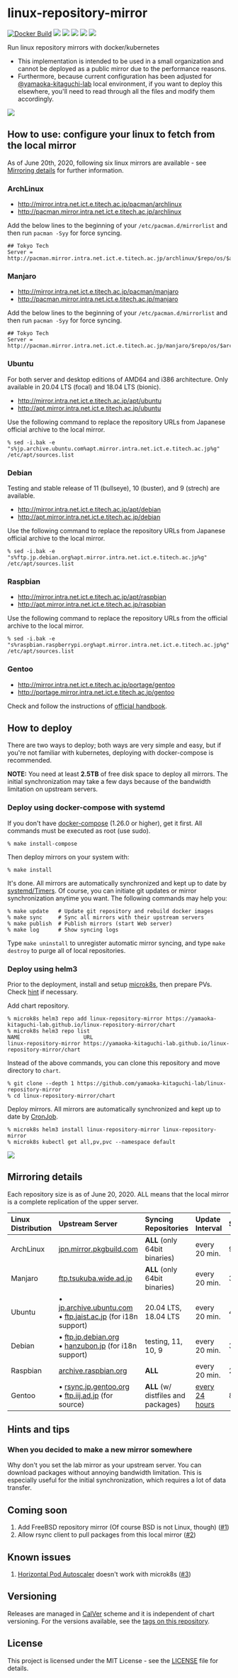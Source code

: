 # linux-repository-mirror

[![Docker Build](https://github.com/yamaoka-kitaguchi-lab/linux-repository-mirror/workflows/Docker%20Build/badge.svg)](https://github.com/yamaoka-kitaguchi-lab/linux-repository-mirror/actions) [![](https://img.shields.io/github/license/yamaoka-kitaguchi-lab/linux-repository-mirror)](LICENSE) [![](https://img.shields.io/github/issues/yamaoka-kitaguchi-lab/linux-repository-mirror)](https://github.com/yamaoka-kitaguchi-lab/linux-repository-mirror/issues) [![](https://img.shields.io/github/issues-pr/yamaoka-kitaguchi-lab/linux-repository-mirror)](https://github.com/yamaoka-kitaguchi-lab/linux-repository-mirror/pulls) [![](https://img.shields.io/github/last-commit/yamaoka-kitaguchi-lab/linux-repository-mirror)](https://github.com/yamaoka-kitaguchi-lab/linux-repository-mirror/commits) [![](https://img.shields.io/github/release/yamaoka-kitaguchi-lab/linux-repository-mirror)](https://github.com/yamaoka-kitaguchi-lab/linux-repository-mirror/release)

Run linux repository mirrors with docker/kubernetes

- This implementation is intended to be used in a small organization and cannot be deployed as a public mirror due to the performance reasons.
- Furthermore, because current configuration has been adjusted for [@yamaoka-kitaguchi-lab](https://github.com/yamaoka-kitaguchi-lab) local environment, if you want to deploy this elsewhere, you'll need to read through all the files and modify them accordingly.

[![](https://raw.githubusercontent.com/yamaoka-kitaguchi-lab/linux-repository-mirror/screenshot/safari.png)](https://raw.githubusercontent.com/yamaoka-kitaguchi-lab/linux-repository-mirror/screenshot/safari.png)

## How to use: configure your linux to fetch from the local mirror

As of June 20th, 2020, following six linux mirrors are available - see [Mirroring details](https://github.com/yamaoka-kitaguchi-lab/linux-repository-mirror#mirroring-details) for further information.

### ArchLinux

- http://mirror.intra.net.ict.e.titech.ac.jp/pacman/archlinux
- http://pacman.mirror.intra.net.ict.e.titech.ac.jp/archlinux

Add the below lines to the beginning of your `/etc/pacman.d/mirrorlist` and then run `pacman -Syy` for force syncing.

```
## Tokyo Tech
Server = http://pacman.mirror.intra.net.ict.e.titech.ac.jp/archlinux/$repo/os/$arch
```

### Manjaro

- http://mirror.intra.net.ict.e.titech.ac.jp/pacman/manjaro
- http://pacman.mirror.intra.net.ict.e.titech.ac.jp/manjaro

Add the below lines to the beginning of your `/etc/pacman.d/mirrorlist` and then run `pacman -Syy` for force syncing.

```
## Tokyo Tech
Server = http://pacman.mirror.intra.net.ict.e.titech.ac.jp/manjaro/$repo/os/$arch
```

### Ubuntu

For both server and desktop editions of AMD64 and i386 architecture. Only available in 20.04 LTS (focal) and 18.04 LTS (bionic).

- http://mirror.intra.net.ict.e.titech.ac.jp/apt/ubuntu
- http://apt.mirror.intra.net.ict.e.titech.ac.jp/ubuntu

Use the following command to replace the repository URLs from Japanese official archive to the local mirror.

```
% sed -i.bak -e "s%jp.archive.ubuntu.com%apt.mirror.intra.net.ict.e.titech.ac.jp%g" /etc/apt/sources.list
```

### Debian

Testing and stable release of 11 (bullseye), 10 (buster), and 9 (strech) are available.

- http://mirror.intra.net.ict.e.titech.ac.jp/apt/debian
- http://apt.mirror.intra.net.ict.e.titech.ac.jp/debian

Use the following command to replace the repository URLs from Japanese official archive to the local mirror.

```
% sed -i.bak -e "s%ftp.jp.debian.org%apt.mirror.intra.net.ict.e.titech.ac.jp%g" /etc/apt/sources.list
```

### Raspbian

- http://mirror.intra.net.ict.e.titech.ac.jp/apt/raspbian
- http://apt.mirror.intra.net.ict.e.titech.ac.jp/raspbian

Use the following command to replace the repository URLs from the official archive to the local mirror.

```
% sed -i.bak -e "s%raspbian.raspberrypi.org%apt.mirror.intra.net.ict.e.titech.ac.jp%g" /etc/apt/sources.list
```

### Gentoo

- http://mirror.intra.net.ict.e.titech.ac.jp/portage/gentoo
- http://portage.mirror.intra.net.ict.e.titech.ac.jp/gentoo

Check and follow the instructions of [official handbook](https://wiki.gentoo.org/wiki/Handbook:Parts/Installation/Base).

## How to deploy

There are two ways to deploy; both ways are very simple and easy, but if you're not familiar with kubernetes, deploying with docker-compose is recommended.

**NOTE:** You need at least **2.5TB** of free disk space to deploy all mirrors. The initial synchronization may take a few days because of the bandwidth limitation on upstream servers.

### Deploy using docker-compose with systemd

If you don't have [docker-compose](https://docs.docker.com/compose/install/) (1.26.0 or higher), get it first.
All commands must be executed as root (use sudo).

```
% make install-compose
```

Then deploy mirrors on your system with:

```
% make install
```

It's done. All mirrors are automatically synchronized and kept up to date by [systemd/Timers](https://wiki.archlinux.org/index.php/Systemd/Timers).
Of course, you can initiate git updates or mirror synchronization anytime you want.
The following commands may help you:

```
% make update   # Update git repository and rebuild docker images
% make sync     # Sync all mirrors with their upstream servers
% make publish  # Publish mirrors (start Web server)
% make log      # Show syncing logs
```

Type `make uninstall` to unregister automatic mirror syncing, and type `make destroy` to purge all of local repositories.

### Deploy using helm3

Prior to the deployment, install and setup [microk8s](https://microk8s.io), then prepare PVs. Check [hint](hint) if necessary.

Add chart repository.

```
% microk8s helm3 repo add linux-repository-mirror https://yamaoka-kitaguchi-lab.github.io/linux-repository-mirror/chart
% microk8s helm3 repo list
NAME                    URL
linux-repository-mirror https://yamaoka-kitaguchi-lab.github.io/linux-repository-mirror/chart
```

Instead of the above commands, you can clone this repository and move directory to `chart`.

```
% git clone --depth 1 https://github.com/yamaoka-kitaguchi-lab/linux-repository-mirror
% cd linux-repository-mirror/chart
```

Deploy mirrors. All mirrors are automatically synchronized and kept up to date by [CronJob](https://kubernetes.io/docs/concepts/workloads/controllers/cron-jobs/).

```
% microk8s helm3 install linux-repository-mirror linux-repository-mirror
% microk8s kubectl get all,pv,pvc --namespace default
```

[![](https://raw.githubusercontent.com/yamaoka-kitaguchi-lab/linux-repository-mirror/screenshot/iterm2.png)](https://raw.githubusercontent.com/yamaoka-kitaguchi-lab/linux-repository-mirror/screenshot/iterm2.png)

## Mirroring details

Each repository size is as of June 20, 2020.
ALL means that the local mirror is a complete replication of the upper server.

| Linux Distribution | Upstream Server | Syncing Repositories | Update Interval | Size |
| :--- | :--- | :--- | :--- | :--- |
| ArchLinux | [jpn.mirror.pkgbuild.com](https://jpn.mirror.pkgbuild.com/) | **ALL** (only 64bit binaries) | every 20 min. | 96GB |
| Manjaro | [ftp.tsukuba.wide.ad.jp](http://ftp.tsukuba.wide.ad.jp/Linux/manjaro/) | **ALL** (only 64bit binaries) | every 20 min. | 322GB |
| Ubuntu | • [jp.archive.ubuntu.com](http://jp.archive.ubuntu.com/)<br>• [ftp.jaist.ac.jp](http://ftp.jaist.ac.jp/pub/Linux/ubuntu/) (for i18n support) | 20.04 LTS, 18.04 LTS | every 20 min. | 419GB |
| Debian | • [ftp.jp.debian.org](http://ftp.jp.debian.org/debian/)<br>• [hanzubon.jp](https://hanzubon.jp/debian/) (for i18n support) | testing, 11, 10, 9 | every 20 min. | 365GB |
| Raspbian | [archive.raspbian.org](http://archive.raspbian.org/raspbian/) | **ALL** | every 20 min. | 228GB |
| Gentoo | • [rsync.jp.gentoo.org](rsync://rsync.jp.gentoo.org/gentoo-portage/)<br>• [ftp.iij.ad.jp](http://ftp.iij.ad.jp/pub/linux/gentoo) (for source) | **ALL** (w/ distfiles and packages) | [every 24 hours](https://www.gentoo.org/support/rsync-mirrors/) | 819GB |

## Hints and tips

### When you decided to make a new mirror somewhere

Why don't you set the lab mirror as your upstream server. You can download packages without annoying bandwidth limitation.
This is especially useful for the initial synchronization, which requires a lot of data transfer.

## Coming soon

1. Add FreeBSD repository mirror (Of course BSD is not Linux, though) ([#1](https://github.com/yamaoka-kitaguchi-lab/linux-repository-mirror/issues/1))
1. Allow rsync client to pull packages from this local mirror ([#2](https://github.com/yamaoka-kitaguchi-lab/linux-repository-mirror/issues/2))

## Known issues

1. [Horizontal Pod Autoscaler](https://kubernetes.io/docs/tasks/run-application/horizontal-pod-autoscale/) doesn't work with microk8s ([#3](https://github.com/yamaoka-kitaguchi-lab/linux-repository-mirror/issues/3))

## Versioning

Releases are managed in [CalVer](https://calver.org/) scheme and it is independent of chart versioning.
For the versions available, see the [tags on this repository](https://github.com/SINDAN/sindan-docker/tags).

## License

This project is licensed under the MIT License - see the [LICENSE](LICENSE) file for details.
